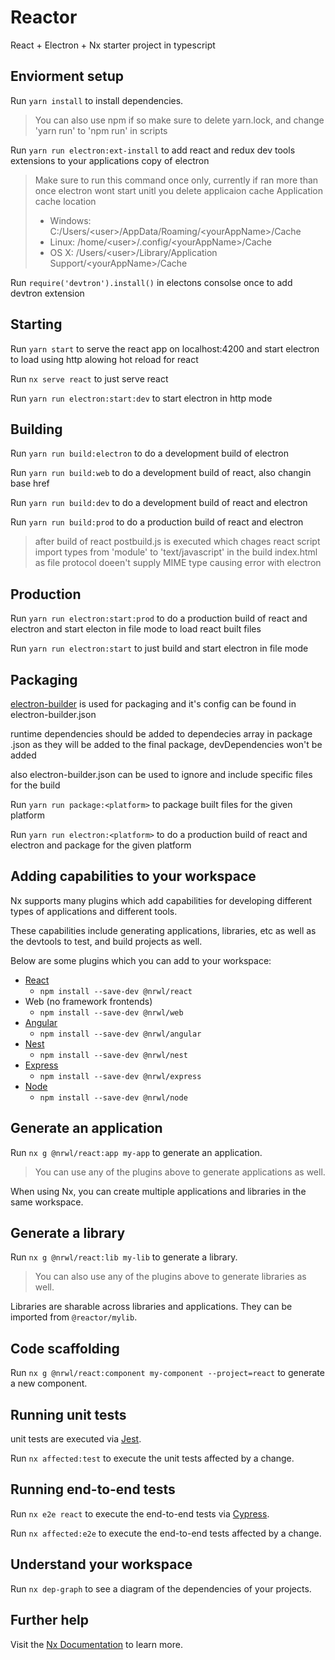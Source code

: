 # Reactor

React + Electron + Nx starter project in typescript

## Enviorment setup

Run `yarn install` to install dependencies.

> You can also use npm if so make sure to delete yarn.lock, and change 'yarn run' to 'npm run' in scripts

Run `yarn run electron:ext-install` to add react and redux dev tools extensions to your applications copy of electron

> Make sure to run this command once only, currently if ran more than once electron wont start unitl you delete applicaion cache
> Application cache location
> - Windows: C:/Users/\<user>/AppData/Roaming/\<yourAppName>/Cache
> - Linux: /home/\<user>/.config/\<yourAppName>/Cache
> - OS X: /Users/\<user>/Library/Application Support/\<yourAppName>/Cache

Run `require('devtron').install()` in electons consolse once to add devtron extension

## Starting

Run `yarn start` to serve the react app on localhost:4200 and start electron to load using http alowing hot reload for react

Run `nx serve react` to just serve react

Run `yarn run electron:start:dev` to start electron in http mode

## Building

Run `yarn run build:electron` to do a development build of electron

Run `yarn run build:web` to do a development build of react, also changin base href

Run `yarn run build:dev` to do a development build of react and electron

Run `yarn run build:prod` to do a production build of react and electron

> after build of react postbuild.js is executed which chages react script import types from 'module' to 'text/javascript' in the build index.html as file protocol doeen't supply MIME type causing error with electron

## Production

Run `yarn run electron:start:prod` to do a production build of react and electron and start electon in file mode to load react built files

Run `yarn run electron:start` to just build and start electron in file mode

## Packaging

[electron-builder](https://www.electron.build/) is used for packaging and it's config can be found in electron-builder.json

runtime dependencies should be added to dependecies array in package .json as they will be added to the final package, devDependencies won't be added

also electron-builder.json can be used to ignore and include specific files for the build

Run `yarn run package:<platform>` to package built files for the given platform

Run `yarn run electron:<platform>` to do a production build of react and electron and package for the given platform

## Adding capabilities to your workspace

Nx supports many plugins which add capabilities for developing different types of applications and different tools.

These capabilities include generating applications, libraries, etc as well as the devtools to test, and build projects as well.

Below are some plugins which you can add to your workspace:

- [React](https://reactjs.org)
  - `npm install --save-dev @nrwl/react`
- Web (no framework frontends)
  - `npm install --save-dev @nrwl/web`
- [Angular](https://angular.io)
  - `npm install --save-dev @nrwl/angular`
- [Nest](https://nestjs.com)
  - `npm install --save-dev @nrwl/nest`
- [Express](https://expressjs.com)
  - `npm install --save-dev @nrwl/express`
- [Node](https://nodejs.org)
  - `npm install --save-dev @nrwl/node`

## Generate an application

Run `nx g @nrwl/react:app my-app` to generate an application.

> You can use any of the plugins above to generate applications as well.

When using Nx, you can create multiple applications and libraries in the same workspace.

## Generate a library

Run `nx g @nrwl/react:lib my-lib` to generate a library.

> You can also use any of the plugins above to generate libraries as well.

Libraries are sharable across libraries and applications. They can be imported from `@reactor/mylib`.

## Code scaffolding

Run `nx g @nrwl/react:component my-component --project=react` to generate a new component.

## Running unit tests

unit tests are executed via [Jest](https://jestjs.io).

Run `nx affected:test` to execute the unit tests affected by a change.

## Running end-to-end tests

Run `nx e2e react` to execute the end-to-end tests via [Cypress](https://www.cypress.io).

Run `nx affected:e2e` to execute the end-to-end tests affected by a change.

## Understand your workspace

Run `nx dep-graph` to see a diagram of the dependencies of your projects.

## Further help

Visit the [Nx Documentation](https://nx.dev) to learn more.
